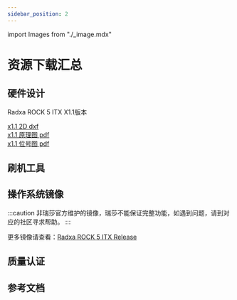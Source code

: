 ```yaml
---
sidebar_position: 2
---
```


import Images from "./\_image.mdx"

# 资源下载汇总

## 硬件设计

Radxa ROCK 5 ITX X1.1版本

[x1.1 2D dxf](https://dl.radxa.com/rock5/5itx/radxa_rock_5itx_x1100_dxf.zip)  
[x1.1 原理图 pdf](https://dl.radxa.com/rock5/5itx/radxa_rock_5_itx_X1100_schematic.pdf)  
[x1.1 位号图 pdf](https://dl.radxa.com/rock5/5itx/radxa_rock_5_itx_X1100_components_placement_map.pdf)

## 刷机工具

## 操作系统镜像

<Images loader={false} system_img={true} spi_img={false} />

:::caution
非瑞莎官方维护的镜像，瑞莎不能保证完整功能，如遇到问题，请到对应的社区寻求帮助。
:::

更多镜像请查看：[Radxa ROCK 5 ITX Release](https://github.com/radxa-build/rock-5-itx/releases)

## 质量认证

## 参考文档
